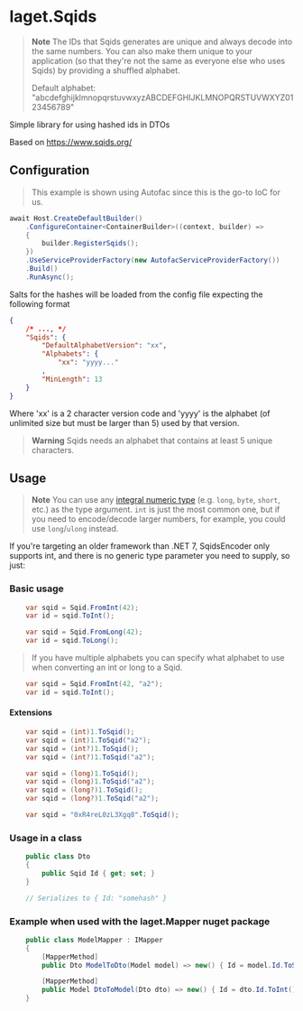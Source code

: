 ﻿# laget.Sqids
> **Note**
> The IDs that Sqids generates are unique and always decode into the same numbers. You can also make them unique to your application (so that they're not the same as everyone else who uses Sqids) by providing a shuffled alphabet.
>
> Default alphabet: "abcdefghijklmnopqrstuvwxyzABCDEFGHIJKLMNOPQRSTUVWXYZ0123456789"

Simple library for using hashed ids in DTOs

Based on https://www.sqids.org/

## Configuration
> This example is shown using Autofac since this is the go-to IoC for us.

```c#
await Host.CreateDefaultBuilder()
    .ConfigureContainer<ContainerBuilder>((context, builder) =>
    {
        builder.RegisterSqids();
    })
    .UseServiceProviderFactory(new AutofacServiceProviderFactory())
    .Build()
    .RunAsync();
```

Salts for the hashes will be loaded from the config file expecting the following format 
```json
{
    /* ..., */
    "Sqids": {
        "DefaultAlphabetVersion": "xx",
        "Alphabets": {
            "xx": "yyyy..."
        ,
        "MinLength": 13
    }
}
```
Where 'xx' is a 2 character version code and 'yyyy' is the alphabet (of unlimited size but must be larger than 5) used by that version.

> **Warning**
> Sqids needs an alphabet that contains at least 5 unique characters.

## Usage
> **Note**
> You can use any [integral numeric type](https://learn.microsoft.com/en-us/dotnet/csharp/language-reference/builtin-types/integral-numeric-types) (e.g. `long`, `byte`, `short`, etc.) as the type argument. `int` is just the most common one, but if you need to encode/decode larger numbers, for example, you could use `long`/`ulong` instead.

If you're targeting an older framework than .NET 7, SqidsEncoder only supports int, and there is no generic type parameter you need to supply, so just:

### Basic usage
```c#
    var sqid = Sqid.FromInt(42);
    var id = sqid.ToInt();
```

```c#
    var sqid = Sqid.FromLong(42);
    var id = sqid.ToLong();
```

> If you have multiple alphabets you can specify what alphabet to use when converting an int or long to a Sqid.
```c#
    var sqid = Sqid.FromInt(42, "a2");
    var id = sqid.ToInt();
```

#### Extensions
```c#
    var sqid = (int)1.ToSqid();
    var sqid = (int)1.ToSqid("a2");
    var sqid = (int?)1.ToSqid();
    var sqid = (int?)1.ToSqid("a2");

    var sqid = (long)1.ToSqid();
    var sqid = (long)1.ToSqid("a2");
    var sqid = (long?)1.ToSqid();
    var sqid = (long?)1.ToSqid("a2");

    var sqid = "0xR4reL0zL3Xgq8".ToSqid();
```

### Usage in a class
```c#
    public class Dto 
    {
        public Sqid Id { get; set; }
    }

    // Serializes to { Id: "somehash" }
```


### Example when used with the laget.Mapper nuget package
```c#
    public class ModelMapper : IMapper
    {
        [MapperMethod]
        public Dto ModelToDto(Model model) => new() { Id = model.Id.ToSqid() };

        [MapperMethod]
        public Model DtoToModel(Dto dto) => new() { Id = dto.Id.ToInt() };
    }
```

